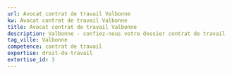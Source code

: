 ```yaml
---
url: Avocat contrat de travail Valbonne
kw: Avocat contrat de travail Valbonne
title: Avocat contrat de travail Valbonne
description: Valbonne - confiez-nous votre dossier contrat de travail
tag_ville: Valbonne
competence: contrat de travail
expertise: droit-du-travail
extertise_id: 3
---
```

